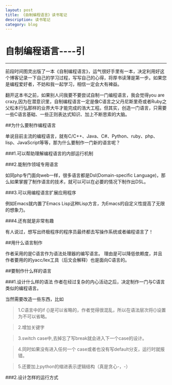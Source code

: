 ```yaml
---
layout: post
title: 《自制编程语言》读书笔记
description: 读书笔记
category: blog
---
```



# 自制编程语言----引

------
前段时间图灵出版了一本《自制编程语言》，运气很好手里有一本，决定利用好这个博客记录一下自己的学习过程，写写自己的心得，将厚书读薄是第一步。如果您是编程爱好者，不妨和我一起学习，相信一定会大有裨益。

翻开这本书之前，如果别人问我要不要尝试自制一门编程语言，我会觉得you are crazy,因为在潜意识里，自制编程语言一定是像C语言之父丹尼斯里奇或者Ruby之父松本行弘那样的业界大牛才能完成的浩大工程。但其实，创造一门语言，只需要一些C语言基础、一些正则表达式知识、加上不断思索的大脑。


##为什么要制作编程语言

单说目前主流的编程语言，就有C/C++、Java、C#、Python、ruby、php、lisp、JavaScript等等，那为什么要制作一门新的语言呢？

###1.可以帮助理解编程语言的内部运行机制

###2.能制作领域专用语言

如同php专门面向web一样，很多语言都是Dsl(Domain-specific Language)，那么如果掌握了制作语言的技术，就可以可以在必要的情况下制作出DSL。

###3.可以用编程语言扩展应用程序

例如Emacs就内置了Emacs Lisp这种Lisp方言，为Emacs的自定义性提高了无限的想象力。

###4.还有就是非常有趣

有人说过，想写出终极程序的程序员最终都去写操作系统或者编程语言了！



##用什么语言制作

作者采用的是C语言作为语法处理器的编写语言。
理由是可以降低依赖度，并且作者要用的的yacc/lex工具（后文会解释）也是面向C语言的。


##要制作什么样的语言

###1.设计什么样的语法
作者在经过复杂的内心活动之后，决定制作一门与C语言类似的编程语言。

当然需要改造一些东西，比如

>1.C语言中的if {}是可以省略的，作者觉得很混乱，所以在语法层次将{}设置为不可以省略。

>2.增加关键字

>3.switch case中,去掉忘了写break就会进入下一个case的设计。

>4.同时如果没有进入任何一个     case或者也没有写default分支，运行时就报错。

>5.还要加上python的缩进表示逻辑结构（真是贪心-，-）

###2.设计怎样的运行方式


[BeiYuu]:    http://beiyuu.com  "BeiYuu"
